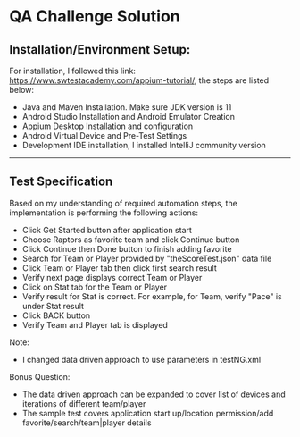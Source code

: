 # QA Challenge Solution

## Installation/Environment Setup:

For installation, I followed this link: https://www.swtestacademy.com/appium-tutorial/, the steps are listed below:
* Java and Maven Installation. Make sure JDK version is 11
* Android Studio Installation and Android Emulator Creation
* Appium Desktop Installation and configuration
* Android Virtual Device and Pre-Test Settings
* Development IDE installation, I installed IntelliJ community version

----------------------------------------------
## Test Specification
Based on my understanding of required automation steps, the implementation is performing the following actions:
* Click Get Started button after application start
* Choose Raptors as favorite team and click Continue button
* Click Continue then Done button to finish adding favorite
* Search for Team or Player provided by "theScoreTest.json" data file
* Click Team or Player tab then click first search result
* Verify next page displays correct Team or Player
* Click on Stat tab for the Team or Player
* Verify result for Stat is correct. For example, for Team, verify "Pace" is under Stat result
* Click BACK button
* Verify Team and Player tab is displayed 

Note: 
* I changed data driven approach to use parameters in testNG.xml

Bonus Question:
* The data driven approach can be expanded to cover list of devices and iterations of different team/player
* The sample test covers application start up/location permission/add favorite/search/team|player details


